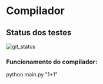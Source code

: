 # Compilador

## Status dos testes

![git_status](http://3.129.230.99/svg/pedrotramos/Compiler/)

### Funcionamento do compilador:

python main.py "1+1"